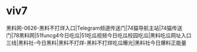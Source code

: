 # viv7
黑料网-0626-黑料不打烊入口|Telegram频道传送门|74猫导航主站|74猫传送门|78黑料网|51funcg4今日吃瓜|51吃瓜视频今日吃瓜校园吃瓜|黑料吃瓜网址入口三线|黑料社-今日黑料|黑料不打烊-黑料不打烊吃瓜曝光|黑料社今日爆料正能量
